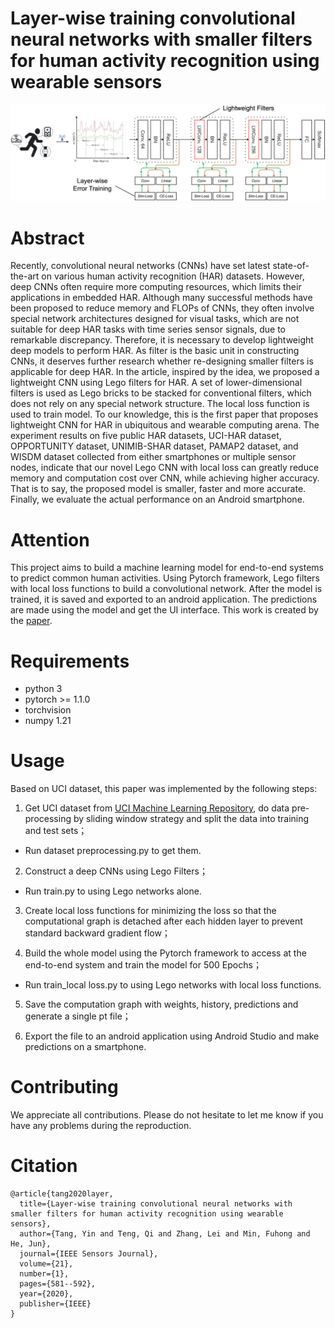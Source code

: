 # Layer-wise training convolutional neural networks with smaller filters for human activity recognition using wearable sensors
![Image text](https://github.com/yinntag/Layer-wise-training-convolutional-neural-networks-with-smaller-filters-for-HAR/blob/master/Figure/model.png)
# Abstract
Recently, convolutional neural networks (CNNs) have set latest state-of-the-art on various human activity recognition (HAR) datasets. However, deep CNNs often require more computing resources, which limits their applications in embedded HAR. Although many successful methods have been proposed to reduce memory and FLOPs of CNNs, they often involve special network architectures designed for visual tasks, which are not suitable for deep HAR tasks with time series sensor signals, due to remarkable discrepancy. Therefore, it is necessary to develop lightweight deep models to perform HAR. As filter is the basic unit in constructing CNNs, it deserves further research whether re-designing smaller filters is applicable for deep HAR. In the article, inspired by the idea, we proposed a lightweight CNN using Lego filters for HAR. A set of lower-dimensional filters is used as Lego bricks to be stacked for conventional filters, which does not rely on any special network structure. The local loss function is used to train model. To our knowledge, this is the first paper that proposes lightweight CNN for HAR in ubiquitous and wearable computing arena. The experiment results on five public HAR datasets, UCI-HAR dataset, OPPORTUNITY dataset, UNIMIB-SHAR dataset, PAMAP2 dataset, and WISDM dataset collected from either smartphones or multiple sensor nodes, indicate that our novel Lego CNN with local loss can greatly reduce memory and computation cost over CNN, while achieving higher accuracy. That is to say, the proposed model is smaller, faster and more accurate. Finally, we evaluate the actual performance on an Android smartphone.
# Attention
This project aims to build a machine learning model for end-to-end systems to predict common human activities. Using Pytorch framework, Lego filters with local loss functions to build a convolutional network. After the model is trained, it is saved and exported to an android application. The predictions are made using the model and get the UI interface. This work is created by the [paper](https://arxiv.org/pdf/2005.03948.pdf).

# Requirements
- python 3
- pytorch >= 1.1.0
- torchvision
- numpy 1.21

# Usage
Based on UCI dataset, this paper was implemented by the following steps:

1. Get UCI dataset from [UCI Machine Learning Repository](https://archive.ics.uci.edu/ml/index.php), do data pre-processing by sliding window strategy and split the data into training and test sets；
- Run dataset preprocessing.py to get them.

2. Construct a deep CNNs using Lego Filters；
- Run train.py to using Lego networks alone.

3. Create local loss functions for minimizing the loss so that the computational graph is detached after each hidden layer to prevent standard backward gradient flow；

4. Build the whole model using the Pytorch framework to access at the end-to-end system and train the model for 500 Epochs；
- Run train_local loss.py to using Lego networks with local loss functions.

5. Save the computation graph with weights, history, predictions and generate a single pt file；

6. Export the file to an android application using Android Studio and make predictions on a smartphone.

# Contributing
We appreciate all contributions. Please do not hesitate to let me know if you have any problems during the reproduction.

# Citation
```
@article{tang2020layer,
  title={Layer-wise training convolutional neural networks with smaller filters for human activity recognition using wearable sensors},
  author={Tang, Yin and Teng, Qi and Zhang, Lei and Min, Fuhong and He, Jun},
  journal={IEEE Sensors Journal},
  volume={21},
  number={1},
  pages={581--592},
  year={2020},
  publisher={IEEE}
}
```

